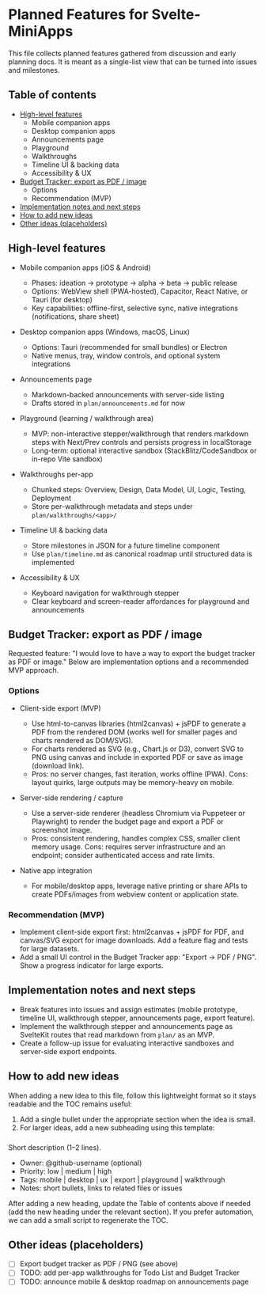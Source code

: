 # Planned Features for Svelte-MiniApps

This file collects planned features gathered from discussion and early planning docs. It is meant as a single-list view that can be turned into issues and milestones.

## Table of contents

- [High-level features](#high-level-features)
  - Mobile companion apps
  - Desktop companion apps
  - Announcements page
  - Playground
  - Walkthroughs
  - Timeline UI & backing data
  - Accessibility & UX
- [Budget Tracker: export as PDF / image](#budget-tracker-export-as-pdf--image)
  - Options
  - Recommendation (MVP)
- [Implementation notes and next steps](#implementation-notes-and-next-steps)
- [How to add new ideas](#how-to-add-new-ideas)
- [Other ideas (placeholders)](#other-ideas-placeholders)

## High-level features

- Mobile companion apps (iOS & Android)

  - Phases: ideation → prototype → alpha → beta → public release
  - Options: WebView shell (PWA-hosted), Capacitor, React Native, or Tauri (for desktop)
  - Key capabilities: offline-first, selective sync, native integrations (notifications, share sheet)

- Desktop companion apps (Windows, macOS, Linux)

  - Options: Tauri (recommended for small bundles) or Electron
  - Native menus, tray, window controls, and optional system integrations

- Announcements page

  - Markdown-backed announcements with server-side listing
  - Drafts stored in `plan/announcements.md` for now

- Playground (learning / walkthrough area)

  - MVP: non-interactive stepper/walkthrough that renders markdown steps with Next/Prev controls and persists progress in localStorage
  - Long-term: optional interactive sandbox (StackBlitz/CodeSandbox or in-repo Vite sandbox)

- Walkthroughs per-app

  - Chunked steps: Overview, Design, Data Model, UI, Logic, Testing, Deployment
  - Store per-walkthrough metadata and steps under `plan/walkthroughs/<app>/`

- Timeline UI & backing data

  - Store milestones in JSON for a future timeline component
  - Use `plan/timeline.md` as canonical roadmap until structured data is implemented

- Accessibility & UX
  - Keyboard navigation for walkthrough stepper
  - Clear keyboard and screen-reader affordances for playground and announcements

## Budget Tracker: export as PDF / image

Requested feature: "I would love to have a way to export the budget tracker as PDF or image." Below are implementation options and a recommended MVP approach.

### Options

- Client-side export (MVP)

  - Use html-to-canvas libraries (html2canvas) + jsPDF to generate a PDF from the rendered DOM (works well for smaller pages and charts rendered as DOM/SVG).
  - For charts rendered as SVG (e.g., Chart.js or D3), convert SVG to PNG using canvas and include in exported PDF or save as image (download link).
  - Pros: no server changes, fast iteration, works offline (PWA). Cons: layout quirks, large outputs may be memory-heavy on mobile.

- Server-side rendering / capture

  - Use a server-side renderer (headless Chromium via Puppeteer or Playwright) to render the budget page and export a PDF or screenshot image.
  - Pros: consistent rendering, handles complex CSS, smaller client memory usage. Cons: requires server infrastructure and an endpoint; consider authenticated access and rate limits.

- Native app integration
  - For mobile/desktop apps, leverage native printing or share APIs to create PDFs/images from webview content or application state.

### Recommendation (MVP)

- Implement client-side export first: html2canvas + jsPDF for PDF, and canvas/SVG export for image downloads. Add a feature flag and tests for large datasets.
- Add a small UI control in the Budget Tracker app: "Export → PDF / PNG". Show a progress indicator for large exports.

## Implementation notes and next steps

- Break features into issues and assign estimates (mobile prototype, timeline UI, walkthrough stepper, announcements page, export feature).
- Implement the walkthrough stepper and announcements page as SvelteKit routes that read markdown from `plan/` as an MVP.
- Create a follow-up issue for evaluating interactive sandboxes and server-side export endpoints.

## How to add new ideas

When adding a new idea to this file, follow this lightweight format so it stays readable and the TOC remains useful:

1. Add a single bullet under the appropriate section when the idea is small.
2. For larger ideas, add a new subheading using this template:

### <Idea title>

Short description (1–2 lines).

- Owner: @github-username (optional)
- Priority: low | medium | high
- Tags: mobile | desktop | ux | export | playground | walkthrough
- Notes: short bullets, links to related files or issues

After adding a new heading, update the Table of contents above if needed (add the new heading under the relevant section). If you prefer automation, we can add a small script to regenerate the TOC.

## Other ideas (placeholders)

- [ ] Export budget tracker as PDF / PNG (see above)
- [ ] TODO: add per-app walkthroughs for Todo List and Budget Tracker
- [ ] TODO: announce mobile & desktop roadmap on announcements page
